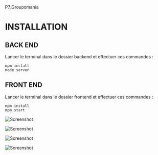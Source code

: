 P7_Groupomania

# INSTALLATION
## BACK END
Lancer le terminal dans le dossier backend et effectuer ces commandes :
```
npm install
node server
```

## FRONT END
Lancer le terminal dans le dossier frontend et effectuer ces commandes :
```
npm install
npm start
```  
  
  
  
![Screenshot](https://cdn.sanity.io/images/ld1bsy6b/production/a9062122f043e769c932e0cec4962abdeff4aacf-1920x1080.png)  
  
  
  
![Screenshot](https://cdn.sanity.io/images/ld1bsy6b/production/717ec01d85ef816ec0ce468ac2a9757a6736735d-1920x1080.png)  
  
  
  
![Screenshot](https://cdn.sanity.io/images/ld1bsy6b/production/48859687c4480ff932b1f845014bfafb04d0ff00-1920x1080.png)  
  
  
  
![Screenshot](https://cdn.sanity.io/images/ld1bsy6b/production/dabfb46dc3e7fc7f501dd242e337fc002d7a0754-1920x1080.png)  
